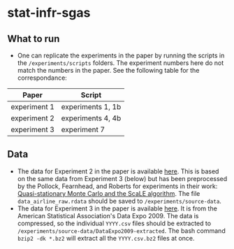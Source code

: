 # stat-infr-sgas

## What to run
- One can replicate the experiments in the paper by running the scripts in the `/experiments/scripts` folders. The experiment numbers here do not match the numbers in the paper. See the following table for the correspondance:

| Paper         | Script             |
| ------------- | ------------------ |
| experiment 1  | experiments 1, 1b  |
| experiment 2  | experiments 4, 4b  |
| experiment 3  | experiment 7       |


## Data
- The data for Experiment 2 in the paper is available [here](https://warwick.ac.uk/fac/sci/statistics/staff/academic-research/pollock/scale/data_airline_raw.rdata). This is based on the same data from Experiment 3 (below) but has been preprocessed by the Pollock, Fearnhead, and Roberts for experiments in their work: [Quasi-stationary Monte Carlo and the ScaLE algorithm](https://rss.onlinelibrary.wiley.com/doi/10.1111/rssb.12365). The file `data_airline_raw.rdata` should be saved to `/experiments/source-data`.
- The data for Experiment 3 in the paper is available [here](https://community.amstat.org/jointscsg-section/dataexpo/dataexpo2009). It is from the American Statistical Association's Data Expo 2009. The data is compressed, so the individual `YYYY.csv` files should be extracted to `/experiments/source-data/DataExpo2009-extracted`. The bash command `bzip2 -dk *.bz2` will extract all the `YYYY.csv.bz2` files at once.
